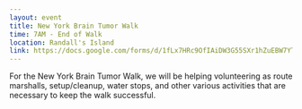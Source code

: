 ```yaml
---
layout: event
title: New York Brain Tumor Walk
time: 7AM - End of Walk
location: Randall's Island
link: https://docs.google.com/forms/d/1fLx7HRc9OfIAiDW3G55SXr1hZuEBW7YT90NBxNlSqWc/viewform
---
```

For the New York Brain Tumor Walk, we will be helping volunteering as route marshalls, setup/cleanup, water stops, and other various activities that are necessary to keep the walk successful. 
